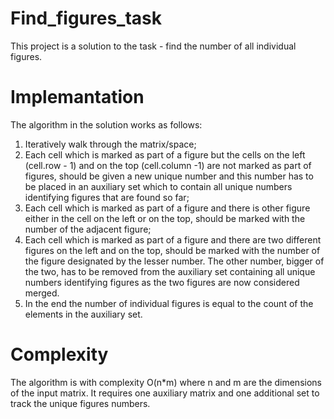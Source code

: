 # Find_figures_task

This project is a solution to the task - find the number of all individual figures.

# Implemantation

The algorithm in the solution works as follows:
1. Iteratively walk through the matrix/space;
2. Each cell which is marked as part of a figure but the cells on the left (cell.row - 1) and on the top (cell.column -1) 
   are not marked as part of figures, should be given a new unique number and this number has to be placed in an auxiliary set 
   which to contain all unique numbers identifying figures that are found so far;
3. Each cell which is marked as part of a figure and there is other figure either in the cell
   on the left or on the top, should be marked with the number of the adjacent figure;
4. Each cell which is marked as part of a figure and there are two different figures on the left and on the top,
   should be marked with the number of the figure designated by the lesser number. The other number, bigger of the two,
   has to be removed from the auxiliary set containing all unique numbers identifying figures 
   as the two figures are now considered merged.
5. In the end the number of individual figures is equal to the count of the elements in the auxiliary set.

# Complexity

The algorithm is with complexity O(n*m) where n and m are the dimensions of the input matrix.
It requires one auxiliary matrix and one additional set to track the unique figures numbers.

